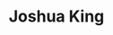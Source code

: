 ---
layout: employee
skillsid: 8
title: 'Joshua King'
permalink: /employees/:title 
location: 'Las Vegas'
position: 'Environmental Engineer'
availability: 70
internal: true
categories: 
- employees
phoneNumber: 555-555-5555
email: email@gmail.com
manage: false
---